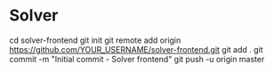 # Solver
cd solver-frontend
git init
git remote add origin https://github.com/YOUR_USERNAME/solver-frontend.git
git add .
git commit -m "Initial commit - Solver frontend"
git push -u origin master